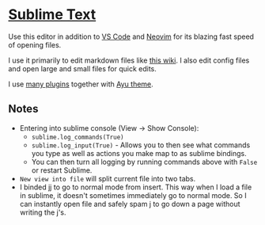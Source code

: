# [Sublime Text](https://www.sublimetext.com)
Use this editor in addition to [VS Code](vs-code/vs-code.md) and [Neovim](vim/vim.md) for its blazing fast speed of opening files.

I use it primarily to edit markdown files like [this wiki](../other/wiki-workflow.md). I also edit config files and open large and small files for quick edits.

I use [many plugins](sublime-text-plugins.md) together with [Ayu theme](https://github.com/dempfi/ayu).

## Notes
- Entering into sublime console (View -> Show Console):
	- `sublime.log_commands(True)`
	- `sublime.log_input(True)` - Allows you to then see what commands you type as well as actions you make map to as sublime bindings.
	- You can then turn all logging by running commands above with `False` or restart Sublime.
- `New view into file` will split current file into two tabs.
- I binded jj to go to normal mode from insert. This way when I load a file in sublime, it doesn't sometimes immediately go to normal mode. So I can instantly open file and safely spam j to go down a page without writing the j's.